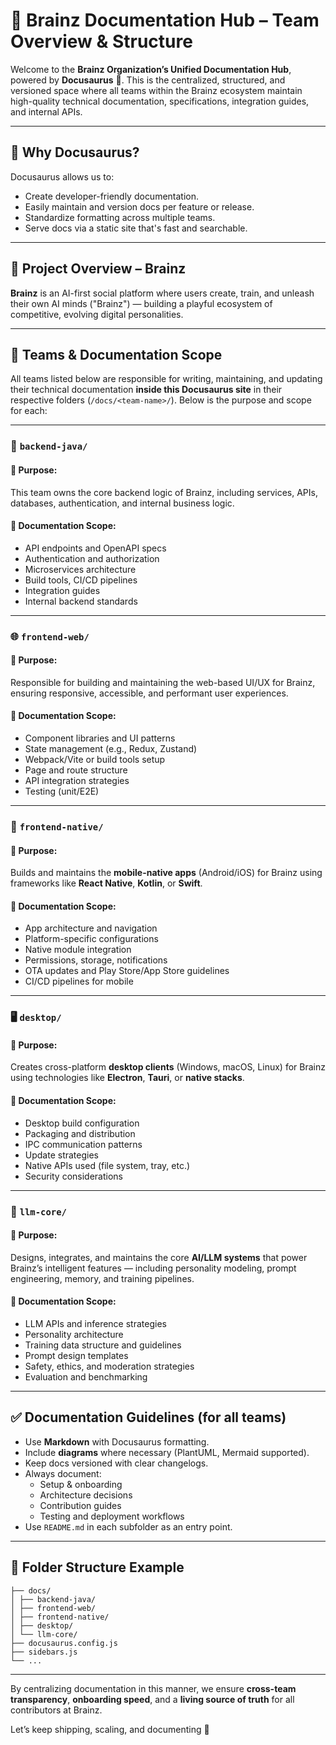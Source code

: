 # 🧠 Brainz Documentation Hub – Team Overview & Structure

Welcome to the **Brainz Organization’s Unified Documentation Hub**, powered by **Docusaurus** 🦖. This is the centralized, structured, and versioned space where all teams within the Brainz ecosystem maintain high-quality technical documentation, specifications, integration guides, and internal APIs.

---

## 🎯 Why Docusaurus?

Docusaurus allows us to:
- Create developer-friendly documentation.
- Easily maintain and version docs per feature or release.
- Standardize formatting across multiple teams.
- Serve docs via a static site that's fast and searchable.

---

## 🧩 Project Overview – Brainz

**Brainz** is an AI-first social platform where users create, train, and unleash their own AI minds ("Brainz") — building a playful ecosystem of competitive, evolving digital personalities.

---

## 🧱 Teams & Documentation Scope

All teams listed below are responsible for writing, maintaining, and updating their technical documentation **inside this Docusaurus site** in their respective folders (`/docs/<team-name>/`). Below is the purpose and scope for each:

---

### 🔧 `backend-java/`

#### 🔹 Purpose:
This team owns the core backend logic of Brainz, including services, APIs, databases, authentication, and internal business logic.

#### 📘 Documentation Scope:
- API endpoints and OpenAPI specs
- Authentication and authorization
- Microservices architecture
- Build tools, CI/CD pipelines
- Integration guides
- Internal backend standards

---

### 🌐 `frontend-web/`

#### 🔹 Purpose:
Responsible for building and maintaining the web-based UI/UX for Brainz, ensuring responsive, accessible, and performant user experiences.

#### 📘 Documentation Scope:
- Component libraries and UI patterns
- State management (e.g., Redux, Zustand)
- Webpack/Vite or build tools setup
- Page and route structure
- API integration strategies
- Testing (unit/E2E)

---

### 📱 `frontend-native/`

#### 🔹 Purpose:
Builds and maintains the **mobile-native apps** (Android/iOS) for Brainz using frameworks like **React Native**, **Kotlin**, or **Swift**.

#### 📘 Documentation Scope:
- App architecture and navigation
- Platform-specific configurations
- Native module integration
- Permissions, storage, notifications
- OTA updates and Play Store/App Store guidelines
- CI/CD pipelines for mobile

---

### 🖥️ `desktop/`

#### 🔹 Purpose:
Creates cross-platform **desktop clients** (Windows, macOS, Linux) for Brainz using technologies like **Electron**, **Tauri**, or **native stacks**.

#### 📘 Documentation Scope:
- Desktop build configuration
- Packaging and distribution
- IPC communication patterns
- Update strategies
- Native APIs used (file system, tray, etc.)
- Security considerations

---

### 🧠 `llm-core/`

#### 🔹 Purpose:
Designs, integrates, and maintains the core **AI/LLM systems** that power Brainz’s intelligent features — including personality modeling, prompt engineering, memory, and training pipelines.

#### 📘 Documentation Scope:
- LLM APIs and inference strategies
- Personality architecture
- Training data structure and guidelines
- Prompt design templates
- Safety, ethics, and moderation strategies
- Evaluation and benchmarking

---

## ✅ Documentation Guidelines (for all teams)

- Use **Markdown** with Docusaurus formatting.
- Include **diagrams** where necessary (PlantUML, Mermaid supported).
- Keep docs versioned with clear changelogs.
- Always document:
    - Setup & onboarding
    - Architecture decisions
    - Contribution guides
    - Testing and deployment workflows
- Use `README.md` in each subfolder as an entry point.

---

## 📁 Folder Structure Example

```brainz-docs/
├── docs/
│ ├── backend-java/
│ ├── frontend-web/
│ ├── frontend-native/
│ ├── desktop/
│ └── llm-core/
├── docusaurus.config.js
├── sidebars.js
└── ...
```

---

By centralizing documentation in this manner, we ensure **cross-team transparency**, **onboarding speed**, and a **living source of truth** for all contributors at Brainz.

Let’s keep shipping, scaling, and documenting 🚀

